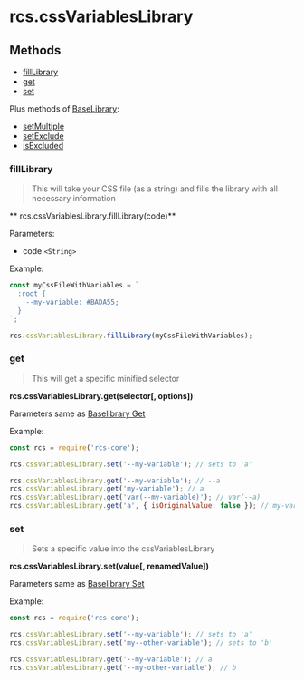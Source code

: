 # rcs.cssVariablesLibrary

## Methods
- [fillLibrary](#filllibrary)
- [get](#get)
- [set](#set)

Plus methods of [BaseLibrary](./baselibrary.md):
- [setMultiple](#setmultiple)
- [setExclude](#setexclude)
- [isExcluded](#isexcluded)

### fillLibrary

> This will take your CSS file (as a string) and fills the library with all necessary information

** rcs.cssVariablesLibrary.fillLibrary(code)**

Parameters:
- code `<String>`

Example:

```js
const myCssFileWithVariables = `
  :root {
    --my-variable: #BADA55;
  }
`;

rcs.cssVariablesLibrary.fillLibrary(myCssFileWithVariables);
```

### get

> This will get a specific minified selector

**rcs.cssVariablesLibrary.get(selector[, options])**

Parameters same as [Baselibrary Get](./baselibrary.md#get)


Example:

```js
const rcs = require('rcs-core');

rcs.cssVariablesLibrary.set('--my-variable'); // sets to 'a'

rcs.cssVariablesLibrary.get('--my-variable'); // --a
rcs.cssVariablesLibrary.get('my-variable'); // a
rcs.cssVariablesLibrary.get('var(--my-variable)'); // var(--a)
rcs.cssVariablesLibrary.get('a', { isOriginalValue: false }); // my-variable
```

### set

> Sets a specific value into the cssVariablesLibrary

**rcs.cssVariablesLibrary.set(value[, renamedValue])**

Parameters same as [Baselibrary Set](./baselibrary.md#set)

Example:

```js
const rcs = require('rcs-core');

rcs.cssVariablesLibrary.set('--my-variable'); // sets to 'a'
rcs.cssVariablesLibrary.set('my--other-variable'); // sets to 'b'

rcs.cssVariablesLibrary.get('--my-variable'); // a
rcs.cssVariablesLibrary.get('--my-other-variable'); // b
```
